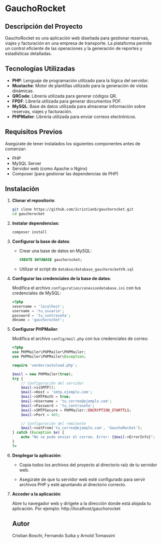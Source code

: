 # GauchoRocket

## Descripción del Proyecto

GauchoRocket es una aplicación web diseñada para gestionar reservas, viajes y facturación en una empresa de transporte. La plataforma permite un control eficiente de las operaciones y la generación de reportes y estadísticas detalladas.

## Tecnologías Utilizadas

- **PHP**: Lenguaje de programación utilizado para la lógica del servidor.
- **Mustache**: Motor de plantillas utilizado para la generación de vistas dinámicas.
- **QRCode**: Librería utilizada para generar códigos QR.
- **FPDF**: Librería utilizada para generar documentos PDF.
- **MySQL**: Base de datos utilizada para almacenar información sobre reservas, viajes y facturación.
- **PHPMailer**: Librería utilizada para enviar correos electrónicos.

## Requisitos Previos

Asegúrate de tener instalados los siguientes componentes antes de comenzar:

- PHP
- MySQL Server
- Servidor web (como Apache o Nginx)
- Composer (para gestionar las dependencias de PHP)

## Instalación

1. **Clonar el repositorio**:
    ```bash
    git clone https://github.com/1cristianb/gauchorocket.git
    cd gauchorocket
    ```

2. **Instalar dependencias**:
    ```bash
    composer install
    ```

3. **Configurar la base de datos**:

   - Crear una base de datos en MySQL:
     ```sql
     CREATE DATABASE gauchorocket;
     ```

   - Utilizar el script de `databse/database_gauchorocketV9.sql`

4. **Configurar las credenciales de la base de datos**:

   Modifica el archivo `configuration/conexiondatabase.ini` con tus credenciales de MySQL:
    ```php
    <?php
    severname = 'localhost';
    username = 'tu_usuario';
    password = 'tu_contraseña';
    dbname = 'gauchorocket';
    ```

5. **Configurar PHPMailer**:

   Modifica el archivo `config/mail.php` con tus credenciales de correo:
    ```php
    <?php
    use PHPMailer\PHPMailer\PHPMailer;
    use PHPMailer\PHPMailer\Exception;

    require 'vendor/autoload.php';

    $mail = new PHPMailer(true);
    try {
        // Configuración del servidor
        $mail->isSMTP();
        $mail->Host = 'smtp.ejemplo.com';
        $mail->SMTPAuth = true;
        $mail->Username = 'tu_correo@ejemplo.com';
        $mail->Password = 'tu_contraseña';
        $mail->SMTPSecure = PHPMailer::ENCRYPTION_STARTTLS;
        $mail->Port = 465;

        // Configuración del remitente
        $mail->setFrom('tu_correo@ejemplo.com', 'GauchoRocket');
    } catch (Exception $e) {
        echo "No se pudo enviar el correo. Error: {$mail->ErrorInfo}";
    }
    ?>
    ```

6. **Desplegar la aplicación**:

   - Copia todos los archivos del proyecto al directorio raíz de tu servidor web.

   - Asegúrate de que tu servidor web esté configurado para servir archivos PHP y esté apuntando al directorio correcto.

7. **Acceder a la aplicación**:

   Abre tu navegador web y dirígete a la dirección donde está alojada tu aplicación. Por ejemplo: http://localhost/gauchorocket

   ## Autor
   Cristian Boschi, Fernando Sulka y Arnold Tomassini
